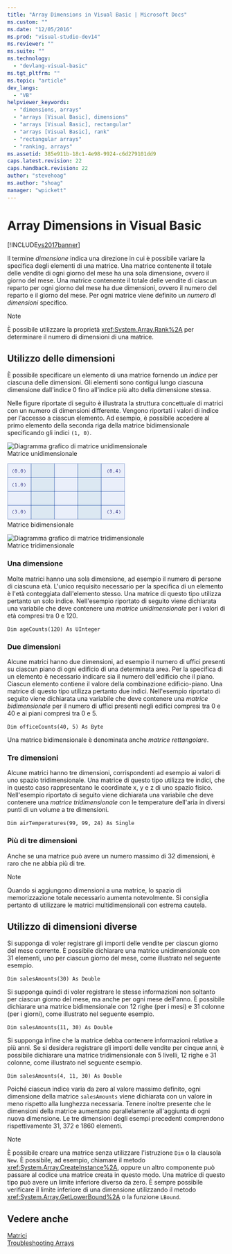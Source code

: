 ```yaml
---
title: "Array Dimensions in Visual Basic | Microsoft Docs"
ms.custom: ""
ms.date: "12/05/2016"
ms.prod: "visual-studio-dev14"
ms.reviewer: ""
ms.suite: ""
ms.technology: 
  - "devlang-visual-basic"
ms.tgt_pltfrm: ""
ms.topic: "article"
dev_langs: 
  - "VB"
helpviewer_keywords: 
  - "dimensions, arrays"
  - "arrays [Visual Basic], dimensions"
  - "arrays [Visual Basic], rectangular"
  - "arrays [Visual Basic], rank"
  - "rectangular arrays"
  - "ranking, arrays"
ms.assetid: 385e911b-18c1-4e98-9924-c6d279101dd9
caps.latest.revision: 22
caps.handback.revision: 22
author: "stevehoag"
ms.author: "shoag"
manager: "wpickett"
---
```

# Array Dimensions in Visual Basic
[!INCLUDE[vs2017banner](../../../../csharp/includes/vs2017banner.md)]

Il termine *dimensione* indica una direzione in cui è possibile variare la specifica degli elementi di una matrice.  Una matrice contenente il totale delle vendite di ogni giorno del mese ha una sola dimensione, ovvero il giorno del mese.  Una matrice contenente il totale delle vendite di ciascun reparto per ogni giorno del mese ha due dimensioni, ovvero il numero del reparto e il giorno del mese.  Per ogni matrice viene definito un *numero di dimensioni* specifico.  
  
> [!NOTE]
>  È possibile utilizzare la proprietà <xref:System.Array.Rank%2A> per determinare il numero di dimensioni di una matrice.  
  
## Utilizzo delle dimensioni  
 È possibile specificare un elemento di una matrice fornendo un *indice* per ciascuna delle dimensioni.  Gli elementi sono contigui lungo ciascuna dimensione dall'indice 0 fino all'indice più alto della dimensione stessa.  
  
 Nelle figure riportate di seguito è illustrata la struttura concettuale di matrici con un numero di dimensioni differente.  Vengono riportati i valori di indice per l'accesso a ciascun elemento.  Ad esempio, è possibile accedere al primo elemento della seconda riga della matrice bidimensionale specificando gli indici `(1, 0)`.  
  
 ![Diagramma grafico di matrice unidimensionale](../../../../visual-basic/programming-guide/language-features/arrays/media/arrayexdimone.png "ArrayExDimOne")  
Matrice unidimensionale  
  
 ![Diagramma grafico di matrice bidimensionale](../../../../visual-basic/programming-guide/language-features/arrays/media/arrayexdimtwo.gif "ArrayExDimTwo")  
Matrice bidimensionale  
  
 ![Diagramma grafico di matrice tridimensionale](../../../../visual-basic/programming-guide/language-features/arrays/media/arrayexdimthree.png "ArrayExDimThree")  
Matrice tridimensionale  
  
### Una dimensione  
 Molte matrici hanno una sola dimensione, ad esempio il numero di persone di ciascuna età.  L'unico requisito necessario per la specifica di un elemento è l'età conteggiata dall'elemento stesso.  Una matrice di questo tipo utilizza pertanto un solo indice.  Nell'esempio riportato di seguito viene dichiarata una variabile che deve contenere una *matrice unidimensionale* per i valori di età compresi tra 0 e 120.  
  
```  
Dim ageCounts(120) As UInteger  
```  
  
### Due dimensioni  
 Alcune matrici hanno due dimensioni, ad esempio il numero di uffici presenti su ciascun piano di ogni edificio di una determinata area.  Per la specifica di un elemento è necessario indicare sia il numero dell'edificio che il piano. Ciascun elemento contiene il valore della combinazione edificio\-piano.  Una matrice di questo tipo utilizza pertanto due indici.  Nell'esempio riportato di seguito viene dichiarata una variabile che deve contenere una *matrice bidimensionale* per il numero di uffici presenti negli edifici compresi tra 0 e 40 e ai piani compresi tra 0 e 5.  
  
```  
Dim officeCounts(40, 5) As Byte  
```  
  
 Una matrice bidimensionale è denominata anche *matrice rettangolare*.  
  
### Tre dimensioni  
 Alcune matrici hanno tre dimensioni, corrispondenti ad esempio ai valori di uno spazio tridimensionale.  Una matrice di questo tipo utilizza tre indici, che in questo caso rappresentano le coordinate x, y e z di uno spazio fisico.  Nell'esempio riportato di seguito viene dichiarata una variabile che deve contenere una *matrice tridimensionale* con le temperature dell'aria in diversi punti di un volume a tre dimensioni.  
  
```  
Dim airTemperatures(99, 99, 24) As Single  
```  
  
### Più di tre dimensioni  
 Anche se una matrice può avere un numero massimo di 32 dimensioni, è raro che ne abbia più di tre.  
  
> [!NOTE]
>  Quando si aggiungono dimensioni a una matrice, lo spazio di memorizzazione totale necessario aumenta notevolmente. Si consiglia pertanto di utilizzare le matrici multidimensionali con estrema cautela.  
  
## Utilizzo di dimensioni diverse  
 Si supponga di voler registrare gli importi delle vendite per ciascun giorno del mese corrente.  È possibile dichiarare una matrice unidimensionale con 31 elementi, uno per ciascun giorno del mese, come illustrato nel seguente esempio.  
  
```  
Dim salesAmounts(30) As Double  
```  
  
 Si supponga quindi di voler registrare le stesse informazioni non soltanto per ciascun giorno del mese, ma anche per ogni mese dell'anno.  È possibile dichiarare una matrice bidimensionale con 12 righe \(per i mesi\) e 31 colonne \(per i giorni\), come illustrato nel seguente esempio.  
  
```  
Dim salesAmounts(11, 30) As Double  
```  
  
 Si supponga infine che la matrice debba contenere informazioni relative a più anni.  Se si desidera registrare gli importi delle vendite per cinque anni, è possibile dichiarare una matrice tridimensionale con 5 livelli, 12 righe e 31 colonne, come illustrato nel seguente esempio.  
  
```  
Dim salesAmounts(4, 11, 30) As Double  
```  
  
 Poiché ciascun indice varia da zero al valore massimo definito, ogni dimensione della matrice `salesAmounts` viene dichiarata con un valore in meno rispetto alla lunghezza necessaria.  Tenere inoltre presente che le dimensioni della matrice aumentano parallelamente all'aggiunta di ogni nuova dimensione.  Le tre dimensioni degli esempi precedenti comprendono rispettivamente 31, 372 e 1860 elementi.  
  
> [!NOTE]
>  È possibile creare una matrice senza utilizzare l'istruzione `Dim` o la clausola `New`.  È possibile, ad esempio, chiamare il metodo <xref:System.Array.CreateInstance%2A>, oppure un altro componente può passare al codice una matrice creata in questo modo.  Una matrice di questo tipo può avere un limite inferiore diverso da zero.  È sempre possibile verificare il limite inferiore di una dimensione utilizzando il metodo <xref:System.Array.GetLowerBound%2A> o la funzione `LBound`.  
  
## Vedere anche  
 [Matrici](../../../../visual-basic/programming-guide/language-features/arrays/index.md)   
 [Troubleshooting Arrays](../../../../visual-basic/programming-guide/language-features/arrays/troubleshooting-arrays.md)